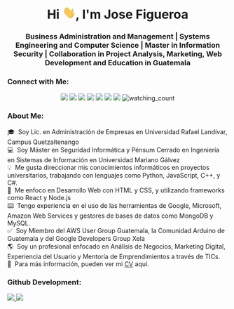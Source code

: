 <h1 align="center">Hi <img src="https://raw.githubusercontent.com/ABSphreak/ABSphreak/master/gifs/Hi.gif" width="30px">, I'm Jose Figueroa </h1>
<h3 align="center">Business Administration and Management | Systems Engineering and Computer Science | Master in Information Security | Collaboration in Project Analysis, Marketing, Web Development and Education in Guatemala</h3>

### Connect with Me:
<p align="center">
<a href="https://linkedin.com/in/jxinternet"><img src="https://img.shields.io/badge/-jxinternet%20-0077B5?style=flat&logo=Linkedin&logoColor=white"/></a>
<a href="https://instagram.com/in/jxinternet"><img src="https://img.shields.io/badge/-jxinternet%20-E4405F?style=flat&logo=Instagram&logoColor=white"/></a>
<a href="https://wa.me/30886314"><img src="https://img.shields.io/badge/-WhatsApp%20-25D366?style=flat&logo=Whatsapp&logoColor=white"/></a>
<a href="https://facebook.com/jxinternet"><img src="https://img.shields.io/badge/-jxinternet%20-1877f2?style=flat&logo=Facebook&logoColor=white"/></a>
<a href="https://twitter.com/jxinternet"><img src="https://img.shields.io/badge/-jxinternet%20-1DA1F2?style=flat&logo=twitter&logoColor=white"/></a>
<a href="mailto:joseandresfdl@gmail.com"><img src="https://img.shields.io/badge/-joseandresfdl@gmail.com-D14836?style=flat&logo=Gmail&logoColor=white"/></a>
<a href="https://gdg.community.dev/u/mry4zm/#/about"><img src="https://img.shields.io/badge/Google-GDG Profile-4285F4?style=flat%logo=Google&logoColor=white)"/></a>
<img src="https://komarev.com/ghpvc/?username=jxinternet&color=yellow" alt="watching_count" />
</p>

### About Me:

🎓 &nbsp;Soy Lic. en Administración de Empresas en Universidad Rafael Landívar, Campus Quetzaltenango\
💻 &nbsp;Soy Máster en Seguridad Informática y Pénsum Cerrado en Ingeniería en Sistemas de Información en Universidad Mariano Gálvez\
💡 &nbsp;Me gusta direccionar mis conocimientos informáticos en proyectos universitarios, trabajando con lenguajes como Python, JavaScript, C++, y C#.\
💬 &nbsp;Me enfoco en Desarrollo Web con HTML y CSS, y utilizando frameworks como React y Node.js\
⌨️ &nbsp;Tengo experiencia en el uso de las herramientas de Google, Microsoft, Amazon Web Services y gestores de bases de datos como MongoDB y MySQL.\
✅ &nbsp;Soy Miembro del AWS User Group Guatemala, la Comunidad Arduino de Guatemala y del Google Developers Group Xela\
🌎 &nbsp;Soy un profesional enfocado en Análisis de Negocios, Marketing Digital, Experiencia del Usuario y Mentoría de Emprendimientos a través de TICs.\
📄 &nbsp;Para más información, pueden ver mi [CV](https://drive.google.com/file/d/1GoHnARs7FxFW4MpMAalu-v71Eq1iSAER/view?usp=sharing) aquí.

### Github Development:

<p align="left">
<a href="https://github.com/jxinternet">
  <img height="180em" src="https://github-readme-stats-eight-theta.vercel.app/api?username=sergioarmgpl&show_icons=true&theme=algolia&include_all_commits=true&count_private=true"/>
  <img height="180em" src="https://github-readme-stats-eight-theta.vercel.app/api/top-langs/?username=sergioarmgpl&layout=compact&langs_count=8&theme=algolia"/>
</a>
</p>
